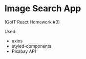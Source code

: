<h1>Image Search App</h1>
<p>(GoIT React Homework #3)</p>
<p>Used:</p>
<ul>
  <li>axios</li>
  <li>styled-components</li>
  <li>Pixabay API</li>
</ul>
